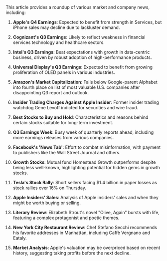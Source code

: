 This article provides a roundup of various market and company news, including:

1. **Apple's Q4 Earnings**: Expected to benefit from strength in Services, but iPhone sales may decline due to lackluster demand.

2. **Cognizant's Q3 Earnings**: Likely to reflect weakness in financial services technology and healthcare sectors.

3. **Intel's Q3 Earnings**: Beat expectations with growth in data-centric business, driven by robust adoption of high-performance products.

4. **Universal Display's Q3 Earnings**: Expected to benefit from growing proliferation of OLED panels in various industries.

5. **Amazon's Market Capitalization**: Falls below Google-parent Alphabet into fourth place on list of most valuable U.S. companies after disappointing Q3 report and outlook.

6. **Insider Trading Charges Against Apple Insider**: Former insider trading watchdog Gene Levoff indicted for securities and wire fraud.

7. **Best Stocks to Buy and Hold**: Characteristics and reasons behind certain stocks suitable for long-term investment.

8. **Q3 Earnings Week**: Busy week of quarterly reports ahead, including more earnings releases from various companies.

9. **Facebook's 'News Tab'**: Effort to combat misinformation, with payment to publishers like the Wall Street Journal and others.

10. **Growth Stocks**: Mutual fund Homestead Growth outperforms despite being less well-known, highlighting potential for hidden gems in growth stocks.

11. **Tesla's Stock Rally**: Short sellers facing $1.4 billion in paper losses as stock rallies over 16% on Thursday.

12. **Apple Insiders' Sales**: Analysis of Apple insiders' sales and when they might be worth buying or selling.

13. **Literary Review**: Elizabeth Strout's novel "Olive, Again" bursts with life, featuring a complex protagonist and poetic themes.

14. **New York City Restaurant Review**: Chef Stefano Secchi recommends his favorite addresses in Manhattan, including Caffè Vergnano and Eataly.

15. **Market Analysis**: Apple's valuation may be overpriced based on recent history, suggesting taking profits before the next decline.